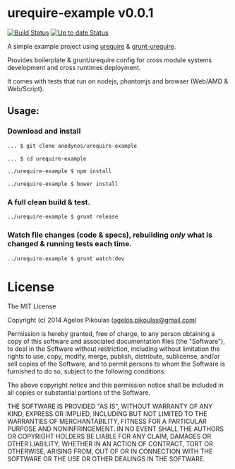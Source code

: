# urequire-example v0.0.1

[![Build Status](https://travis-ci.org/anodynos/urequire-example.png)](https://travis-ci.org/anodynos/urequire-example)
[![Up to date Status](https://david-dm.org/anodynos/urequire-example.png)](https://david-dm.org/anodynos/urequire-example.png)

A simple example project using [urequire](http://urequire.org) & [grunt-urequire](https://github.com/aearly/grunt-urequire).

Provides boilerplate & grunt/urequire config for cross module systems development and cross runtimes deployment.

It comes with tests that run on nodejs, phantomjs and browser (Web/AMD & Web/Script).

## Usage:

### Download and install

```bash
... $ git clone anodynos/urequire-example

... $ cd urequire-example

../urequire-example $ npm install

../urequire-example $ bower install
```

### A full clean build & test.

```bash
../urequire-example $ grunt release
```

### Watch file changes (code & specs), rebuilding *only* what is changed & running tests each time.

```bash
../urequire-example $ grunt watch:dev
```


# License

The MIT License

Copyright (c) 2014 Agelos Pikoulas (agelos.pikoulas@gmail.com)

Permission is hereby granted, free of charge, to any person
obtaining a copy of this software and associated documentation
files (the "Software"), to deal in the Software without
restriction, including without limitation the rights to use,
copy, modify, merge, publish, distribute, sublicense, and/or sell
copies of the Software, and to permit persons to whom the
Software is furnished to do so, subject to the following
conditions:

The above copyright notice and this permission notice shall be
included in all copies or substantial portions of the Software.

THE SOFTWARE IS PROVIDED "AS IS", WITHOUT WARRANTY OF ANY KIND,
EXPRESS OR IMPLIED, INCLUDING BUT NOT LIMITED TO THE WARRANTIES
OF MERCHANTABILITY, FITNESS FOR A PARTICULAR PURPOSE AND
NONINFRINGEMENT. IN NO EVENT SHALL THE AUTHORS OR COPYRIGHT
HOLDERS BE LIABLE FOR ANY CLAIM, DAMAGES OR OTHER LIABILITY,
WHETHER IN AN ACTION OF CONTRACT, TORT OR OTHERWISE, ARISING
FROM, OUT OF OR IN CONNECTION WITH THE SOFTWARE OR THE USE OR
OTHER DEALINGS IN THE SOFTWARE.
